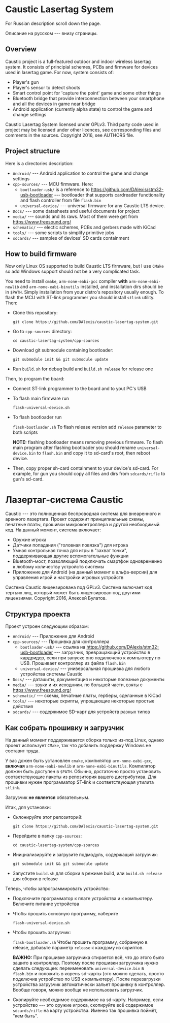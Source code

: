 # Caustic Lasertag System
For Russian description scroll down the page.

Описание на русском --- внизу страницы.

## Overview
Caustic project is a full-featured outdoor and indoor wireless lasertag system. It consists of principial schemes, PCBs and firmware for devices used in lasertag game. For now, system consists of:
  - Player's gun
  - Player's sensor to detect shoots
  - Smart control point for 'capture the point' game and some other things
  - Bluetooth bridge that provide interconnection between your smartphone and all the devices in game near bridge
  - Android application (currently alpha state) to control the game and change settings

Caustic Lasertag System licensed under GPLv3. Third party code used in project may be licensed under other licences, see corresponding files and comments in the sources. Copyright 2016, see AUTHORS file.

## Project structure
Here is a directories description:
  - `Android/` --- Android application to control the game and change settings 
  - `cpp-sources/` --- MCU firmware. Here:
     - `bootloader-usb/` is a reference to https://github.com/DAlexis/stm32-usb-bootloader --- bootloader that supports cardreader functionality and flash controller from file `flash.bin`
     - `universal-device/` --- universal firmware for any Caustic LTS device.  
  - `Docs/` --- some datasheets and useful documents for project
  - `media/` --- sounds and its raws. Most of them were get from https://www.freesound.org/
  - `schematic/` --- electic schemes, PCBs and gerbers made with KiCad
  - `tools/` --- some scripts to simplify primitive jobs
  - `sdcards/` --- samples of devices' SD cards containment

## How to build firmware
Now only Linux OS supported to build Caustic LTS firmware, but I use `CMake` so add Windows support should not be a very complicated task.

You need to install `cmake`, `arm-none-eabi-gcc` compiler **with** `arm-none-eabi-newlib` and `arm-none-eabi-binutils` installed, and installation dirs should be in `$PATH`. Simply installation from your distro's repository usually enough. To flash the MCU with ST-link programmer you should install `stlink` utility. Then:

  - Clone this repository:
    
    `git clone https://github.com/DAlexis/caustic-lasertag-system.git`
  - Go to `cpp-sources` directory:
    
    `cd caustic-lasertag-system/cpp-sources`
  - Download git submodule containing bootloader:
    
    `git submodule init && git submodule update`
  - Run `build.sh` for debug build and `build.sh release` for release one

Then, to program the board:
  - Connect ST-link programmer to the board and to yout PC's USB
  - To flash main firmware run
  
    `flash-universal-device.sh`
  - To flash bootloader run
  
    `flash-bootloader.sh`
    To flash release version add `release` parameter to both scripts

    **NOTE:** flashing bootloader means removing previous firmware. To flash main program after flashing bootloader you should rename `universal-device.bin` to `flash.bin` and copy it to sd-card's root, then reboot device.

  - Then, copy proper sh-card containment to your device's sd-card. For example, for gun you should copy all files and dirs from `sdcards/rifle` to gun's sd-card.


# Лазертаг-система Caustic
Caustic --- это полноценная беспроводная система для внеаренного и аренного лазертага. Проект содержит принципиальные схемы, печатные платы, прошивки микроконтроллера и другой необходимый код. На данный момент, система включает:
  - Оружие игрока
  - Датчики попадания ("головная повязка") для игрока
  - Умная контрольная точка для игры в "захват точки", поддерживающая другие вспомогательные функции
  - Bluetooth-мост, позволяющий подключать смартфон одновременно к любому количеству устройств системы
  - Приложение для Android (на данный момент в альфа-версии) для управления игрой и настройки игровых устройств

Система Caustic лицензирована под GPLv3. Система включает код тертьих лиц, который может быть лицензирован под другими лицензиями. Copyright 2016, Алексей Булатов. 

## Структура проекта
Проект устроен следующим образом:
  - `Android/` --- Приложение для Android 
  - `cpp-sources/` --- Прошивка для контроллера
     - `bootloader-usb/` --- ссылка на https://github.com/DAlexis/stm32-usb-bootloader --- загрузчик, превращающий устройство в кардридер, если при запуске оно подключено к компьютеру по USB. Прошивает контроллер из файла `flash.bin`
     - `universal-device/` --- универсальная прошивка для любого устройства системы Caustic
  - `Docs/` --- даташиты, документация и некоторые полезные документы
  - `media/` --- звуки и их исходники. по большей части, взяты с https://www.freesound.org/
  - `schematic/` --- схемы, печатные платы, герберы, сделанные в KiCad
  - `tools/` --- некоторые скрипты, упрощающие некоторые простые действия
  - `sdcards/` --- содержимое SD-карт для устройств разных типов

## Как собрать прошивку и загрузчик
На данный момент поддерживается сборка только из-под Linux, однако проект использует `CMake`, так что добавить поддержку Windows не составит труда.

У вас дожен быть установлен `cmake`, компилятор `arm-none-eabi-gcc`, **включая** `arm-none-eabi-newlib` и `arm-none-eabi-binutils`. Компилятор должен быть доступен в `$PATH`. Обычно, достаточно просто установить соответствующие пакеты из репозитория вашего дистрибутива. Для прошивки нужен программатор ST-link и соответствующая утилита `stlink`. 

Загрузчик **не является** обязательным.

Итак, для установки:

  - Склонируйте этот репозиторий:
    
    `git clone https://github.com/DAlexis/caustic-lasertag-system.git`
  - Перейдите в папку `cpp-sources`:
    
    `cd caustic-lasertag-system/cpp-sources`
  - Инициализируйте и загрузите подмодуль, содержащий загрузчик:
    
    `git submodule init && git submodule update`
  - Запустите `build.sh` для сборки в режиме build, или `build.sh release` для сборки в release

Теперь, чтобы запрограммировать устройство:
  - Подключите программатор к плате устройства и к компьютеру. Включите питание устройства
  - Чтобы прошить основную программу, наберите
  
    `flash-universal-device.sh`
  - Чтобы прошить загрузчик:
  
    `flash-bootloader.sh`
    Чтобы прошить программу, собранную в release, добавьте параметр `release` к каждому из скриптов.

    **ВАЖНО:** При прошивке загрузчика стирается всё, что до этого было зашито в контроллер. Поэтому после прошивки загрузчика нужно сделать следующее: переименовать `universal-device.bin` в `flash.bin` и положить в корень sd-карты (это можно сделать, просто подключив устройство по USB к компьютеру). После перезагрузки устройства загрузчик автоматически зальет прошивку в контроллер. Вообще говоря, можно вообще не использовать загрузчик.

  - Скопируйте необходимое содержимое на sd-карту. Например, если устройство --- это оружие игрока, скопируйте всё содержимое `sdcards/rifle` на карту устройства. Именно так прошивка поймёт, "кем быть".
